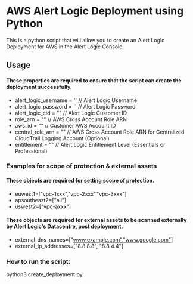 # AWS Alert Logic Deployment using Python
This is a python script that will allow you to create an Alert Logic Deployment for AWS in the Alert Logic Console.

## Usage
#### These properties are required to ensure that the script can create the deployment successfully. 
- alert_logic_username = '' // Alert Logic Username
- alert_logic_password = '' // Alert Logic Password
- alert_logic_cid = "" // Alert Logic Customer ID
- role_arn = "" // AWS Cross Account Role ARN
- aws_id = "" // Customer AWS Account ID
- central_role_arn = "" // AWS Cross Account Role ARN for Centralized CloudTrail Logging Account (Optional)
- entitlement = "" // Alert Logic Entitlement Level (Essentials or Professional)

### Examples for scope of protection & external assets
#### These objects are required for setting scope of protection. 
- euwest1=["vpc-1xxx","vpc-2xxx","vpc-3xxx"]
- apsoutheast2=["all"]
- uswest2=["vpc-axxx"]

#### These objects are required for external assets to be scanned externally by Alert Logic's Datacentre, post deployment. 
- external_dns_names=["www.example.com","www.google.com"]
- external_ip_addresses=["8.8.8.8", "8.8.4.4"]

### How to run the script: 
python3 create_deployment.py
